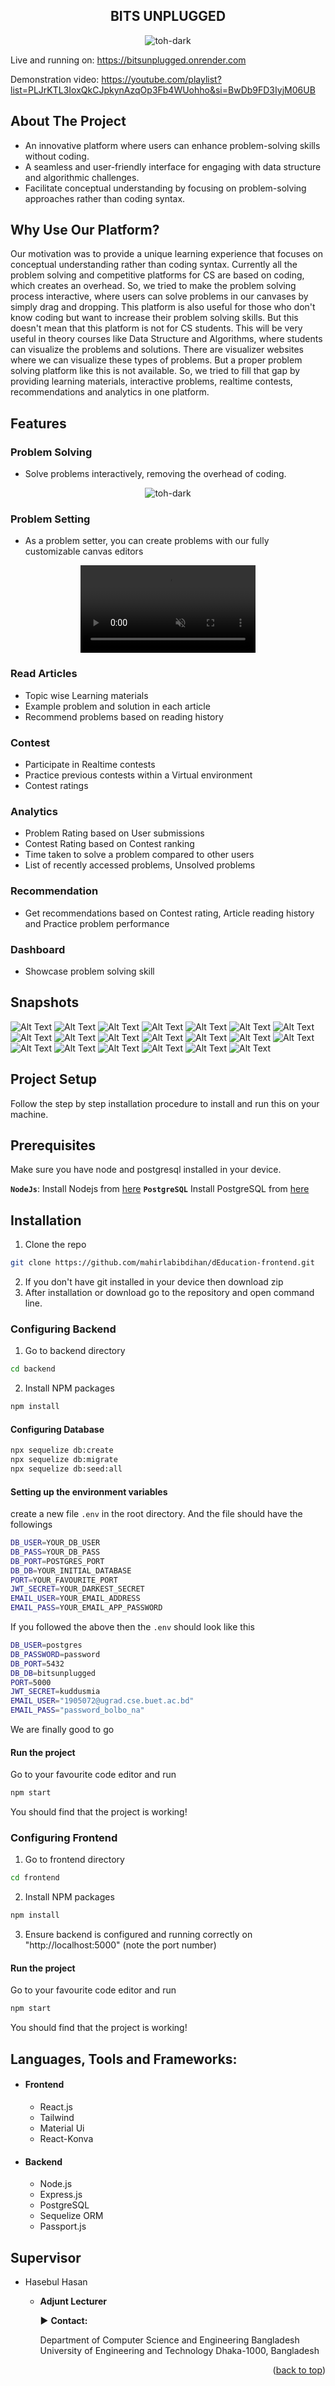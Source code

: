 <h2 align="center">BITS UNPLUGGED</h3>

<p align="center">
    <img src="./frontend/public/images/hero-drag.svg" alt="toh-dark">
</p>

Live and running on: https://bitsunplugged.onrender.com

Demonstration video: https://youtube.com/playlist?list=PLJrKTL3IoxQkCJpkynAzqOp3Fb4WUohho&si=BwDb9FD3IyjM06UB
## About The Project

- An innovative platform where users can enhance problem-solving skills without coding.
- A seamless and user-friendly interface for engaging with data structure and algorithmic challenges.
- Facilitate conceptual understanding by focusing on problem-solving approaches rather than coding syntax.


## Why Use Our Platform?

Our motivation was to provide a unique learning experience that focuses on conceptual understanding rather than coding syntax. Currently all the problem solving and competitive platforms for CS are based on coding, which creates an overhead. So, we tried to make the problem solving process interactive, where users can solve problems in our canvases by simply drag and dropping. This platform is also useful for those who don't know coding but want to increase their problem solving skills. But this doesn't mean that this platform is not for CS students. This will be very useful in theory courses like Data Structure and Algorithms, where students can visualize the problems and solutions.
There are visualizer websites where we can visualize these types of problems. But a proper problem solving platform like this is not available. So, we tried to fill that gap by providing learning materials, interactive problems, realtime contests, recommendations and analytics in one platform.

## Features

### Problem Solving

- Solve problems interactively, removing the overhead of coding.
<p align="center">
    <img src="./frontend/public/gifs/toh_dark.gif" alt="toh-dark">
</p>

### Problem Setting

- As a problem setter, you can create problems with our fully customizable canvas editors

<p align="center">
<video width="280" src="https://github.com/mahirlabibdihan/bitsunplugged/assets/62663759/42ae52c2-6765-4fbb-a38a-8965217e8449" autoplay loop muted>
</video>
</p>

### Read Articles

- Topic wise Learning materials
- Example problem and solution in each article
- Recommend problems based on reading history

### Contest

- Participate in Realtime contests
- Practice previous contests within a Virtual environment
- Contest ratings

### Analytics

- Problem Rating based on User submissions
- Contest Rating based on Contest ranking
- Time taken to solve a problem compared to other users
- List of recently accessed problems, Unsolved problems

### Recommendation

- Get recommendations based on Contest rating, Article reading history and Practice problem performance

### Dashboard

- Showcase problem solving skill

## Snapshots

![Alt Text](/snapshots/landing.png)
![Alt Text](/snapshots/landing_dark.png)
![Alt Text](/snapshots/user_dashboard.png)
![Alt Text](/snapshots/user_home.png)
![Alt Text](/snapshots/code_editor.png)
![Alt Text](/snapshots/practice_submission.png)
![Alt Text](/snapshots/contest_result.png)
![Alt Text](/snapshots/statement_edit.png)
![Alt Text](/snapshots/graph_setting.png)
![Alt Text](/snapshots/user_series.png)
![Alt Text](/snapshots/contest_editorial.png)
![Alt Text](/snapshots/toh_edit.png)
![Alt Text](/snapshots/my_submission.png)
![Alt Text](/snapshots/admin_canvas.png)
![Alt Text](/snapshots/contest_details.png)
![Alt Text](/snapshots/array_set.png)
![Alt Text](/snapshots/canvas_options.png)
![Alt Text](/snapshots/topic_editor.png)
![Alt Text](/snapshots/contest_schedule.png)
![Alt Text](/snapshots/setter_request.png)
## Project Setup

Follow the step by step installation procedure to install and run this on your machine.

## Prerequisites

Make sure you have node and postgresql installed in your device.

**`NodeJs`**: Install Nodejs from [here](https://nodejs.org/en/download/)
**`PostgreSQL`** Install PostgreSQL from [here](https://www.postgresql.org/download/)

## Installation <a name="configuration"></a>

1.  Clone the repo

```sh
git clone https://github.com/mahirlabibdihan/dEducation-frontend.git
```

2.  If you don't have git installed in your device then download zip
3.  After installation or download go to the repository and open command line.

### Configuring Backend

1. Go to backend directory

```sh
cd backend
```

2. Install NPM packages

```sh
npm install
```

#### Configuring Database

```sh
npx sequelize db:create
npx sequelize db:migrate
npx sequelize db:seed:all
```

#### Setting up the environment variables

create a new file `.env` in the root directory. And the file should have the followings

```sh
DB_USER=YOUR_DB_USER
DB_PASS=YOUR_DB_PASS
DB_PORT=POSTGRES_PORT
DB_DB=YOUR_INITIAL_DATABASE
PORT=YOUR_FAVOURITE_PORT
JWT_SECRET=YOUR_DARKEST_SECRET
EMAIL_USER=YOUR_EMAIL_ADDRESS
EMAIL_PASS=YOUR_EMAIL_APP_PASSWORD
```

If you followed the above then the `.env` should look like this

```sh
DB_USER=postgres
DB_PASSWORD=password
DB_PORT=5432
DB_DB=bitsunplugged
PORT=5000
JWT_SECRET=kuddusmia
EMAIL_USER="1905072@ugrad.cse.buet.ac.bd"
EMAIL_PASS="password_bolbo_na"
```

We are finally good to go

#### Run the project

Go to your favourite code editor and run

```sh
npm start
```

You should find that the project is working!

### Configuring Frontend

1. Go to frontend directory

```sh
cd frontend
```

2. Install NPM packages

```sh
npm install
```

3.  Ensure backend is configured and running correctly on "http://localhost:5000" (note the port number)

#### Run the project

Go to your favourite code editor and run

```sh
npm start
```

You should find that the project is working!

## Languages, Tools and Frameworks:<a name="tools"></a>

- <h4>Frontend</h4>

  - React.js
  - Tailwind
  - Material Ui
  - React-Konva

- <h4>Backend</h4>

  - Node.js
  - Express.js
  - PostgreSQL
  - Sequelize ORM
  - Passport.js

## Supervisor

- Hasebul Hasan

  - **Adjunt Lecturer**

    :arrow_forward: **Contact:**

    Department of Computer Science and Engineering
    Bangladesh University of Engineering and Technology
    Dhaka-1000, Bangladesh

<p align="right">(<a href="#top">back to top</a>)</p>
